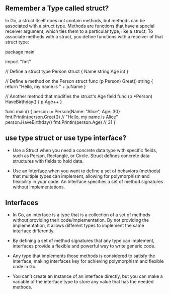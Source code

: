 ## Remember a Type called struct?

In Go, a struct itself does not contain methods, but methods can be associated with a struct type. 
Methods are functions that have a special receiver argument, which ties them to a particular type, like a struct.
To associate methods with a struct, you define functions with a receiver of that struct type:

package main

import "fmt"

// Define a struct
type Person struct {
    Name string
    Age  int
}

// Define a method on the Person struct
func (p Person) Greet() string {
    return "Hello, my name is " + p.Name
}

// Another method that modifies the struct's Age field
func (p *Person) HaveBirthday() {
    p.Age++
}

func main() {
    person := Person{Name: "Alice", Age: 30}
    fmt.Println(person.Greet()) // "Hello, my name is Alice"
    person.HaveBirthday()
    fmt.Println(person.Age) // 31
}

## use type struct or use type interface?
- Use a Struct when you need a concrete data type with specific fields, such as Person, Rectangle, or Circle.
  Struct defines concrete data structures with fields to hold data.

- Use an Interface when you want to define a set of behaviors (methods) that multiple types can implement, allowing for  polymorphism and flexibility in your code.
An Interface specifies a set of method signatures without implementations.

## Interfaces
- In Go, an interface is a type that is a collection of a set of methods without providing their code/implementation.
  By not providing the implementation, it allows different types to implement the same interface differently.

- By defining a set of method signatures that any type can implement, interfaces provide a flexible and powerful way to write generic code.

- Any type that implements those methods is considered to satisfy the interface, making interfaces key for achieving polymorphism and flexible code in Go.

- You can’t create an instance of an interface directly, but you can make a variable of the interface type to store any value that has the needed methods.


